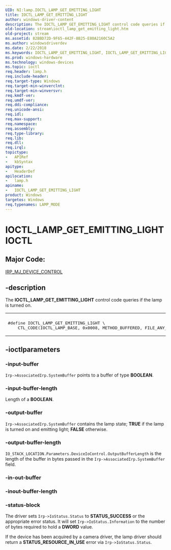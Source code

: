 ```yaml
---
UID: NI:lamp.IOCTL_LAMP_GET_EMITTING_LIGHT
title: IOCTL_LAMP_GET_EMITTING_LIGHT
author: windows-driver-content
description: The IOCTL_LAMP_GET_EMITTING_LIGHT control code queries if the lamp is turned on.
old-location: stream\ioctl_lamp_get_emitting_light.htm
old-project: stream
ms.assetid: 82BBD72D-9F65-442F-8B25-E80A2160C5A2
ms.author: windowsdriverdev
ms.date: 2/22/2018
ms.keywords: IOCTL_LAMP_GET_EMITTING_LIGHT, IOCTL_LAMP_GET_EMITTING_LIGHT control code [Streaming Media Devices], lamp/IOCTL_LAMP_GET_EMITTING_LIGHT, stream.ioctl_lamp_get_emitting_light
ms.prod: windows-hardware
ms.technology: windows-devices
ms.topic: ioctl
req.header: lamp.h
req.include-header: 
req.target-type: Windows
req.target-min-winverclnt: 
req.target-min-winversvr: 
req.kmdf-ver: 
req.umdf-ver: 
req.ddi-compliance: 
req.unicode-ansi: 
req.idl: 
req.max-support: 
req.namespace: 
req.assembly: 
req.type-library: 
req.lib: 
req.dll: 
req.irql: 
topictype:
-	APIRef
-	kbSyntax
apitype:
-	HeaderDef
apilocation:
-	lamp.h
apiname:
-	IOCTL_LAMP_GET_EMITTING_LIGHT
product: Windows
targetos: Windows
req.typenames: LAMP_MODE
---
```


# IOCTL_LAMP_GET_EMITTING_LIGHT IOCTL


##  Major Code: 


[IRP_MJ_DEVICE_CONTROL](https://docs.microsoft.com/en-us/windows-hardware/drivers/kernel/irp-mj-device-control)

## -description


The <b>IOCTL_LAMP_GET_EMITTING_LIGHT</b> 
   control code queries if the lamp is turned on.
<div class="code"><span codelanguage=""><table>
<tr>
<th></th>
</tr>
<tr>
<td>
<pre>#define IOCTL_LAMP_GET_EMITTING_LIGHT \
    CTL_CODE(IOCTL_LAMP_BASE, 0x0008, METHOD_BUFFERED, FILE_ANY_ACCESS)</pre>
</td>
</tr>
</table></span></div>

## -ioctlparameters




### -input-buffer

<code>Irp-&gt;AssociatedIrp.SystemBuffer</code> points to a buffer of type <b>BOOLEAN</b>.


### -input-buffer-length

Length of a <b>BOOLEAN</b>.


### -output-buffer

<code>Irp-&gt;AssociatedIrp.SystemBuffer</code> contains the lamp state; <b>TRUE</b> if the lamp is turned on and emitting light; <b>FALSE</b> otherwise.


### -output-buffer-length

<code>IO_STACK_LOCATION.Parameters.DeviceIoControl.OutputBufferLength</code> is the length of the buffer in bytes passed in the <code>Irp-&gt;AssociatedIrp.SystemBuffer</code> field.


### -in-out-buffer



<text></text>




### -inout-buffer-length



<text></text>




### -status-block

The driver sets <code>Irp-&gt;IoStatus.Status</code> to <b>STATUS_SUCCESS</b> or the appropriate error status. It will set <code>Irp-&gt;IoStatus.Information</code> to the number of bytes required to hold a <b>DWORD</b> value.


If the device has been acquired by a camera driver, the lamp driver should return a <b>STATUS_RESOURCE_IN_USE</b> error via <code>Irp-&gt;IoStatus.Status</code>.

